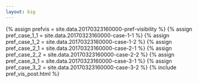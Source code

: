 ```yaml
---
layout: big
---
```

{% assign prefvis = site.data.20170323160000-pref-visibility %}
{% assign pref_case_1_1 = site.data.20170323160000-case-1-1 %}
{% assign pref_case_1_2 = site.data.20170323160000-case-1-2 %}
{% assign pref_case_2_1 = site.data.20170323160000-case-2-1 %}
{% assign pref_case_2_2 = site.data.20170323160000-case-2-2 %}
{% assign pref_case_3_1 = site.data.20170323160000-case-3-1 %}
{% assign pref_case_3_2 = site.data.20170323160000-case-3-2 %}
{% include pref_vis_post.html %}
